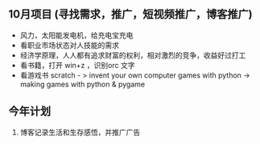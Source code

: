 ## 10月项目 (寻找需求，推广，短视频推广，博客推广)
- 风力，太阳能发电机，给充电宝充电
- 看职业市场状态对人技能的需求
- 经济学原理，人人都有追求财富的权利，相对激烈的竞争，收益好过打工
- 看书籍，打开 win+z ，识别orc 文字
- 看游戏书  scratch - >  invent your own computer games with python -> making games with python & pygame


## 今年计划

1. 博客记录生活和生存感悟，并推广广告


